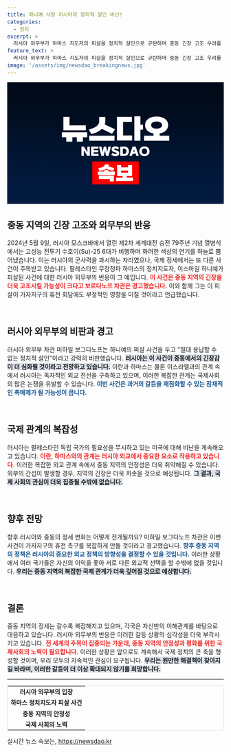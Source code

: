 ```yaml
---
title: 하니예 사망 러시아의 정치적 살인 비난!
categories:
  - 정치
excerpt: >
  러시아 외무부가 하마스 지도자의 피살을 정치적 살인으로 규탄하며 중동 긴장 고조 우려를 표명했습니다. 이 사건은 가자지구 휴전 회담에 악영향을 미칠 것으로 예상됩니다. 클릭하여 자세한 내용을 확인하세요!
feature_text: >
  러시아 외무부가 하마스 지도자의 피살을 정치적 살인으로 규탄하며 중동 긴장 고조 우려를 표명했습니다. 이 사건은 가자지구 휴전 회담에 악영향을 미칠 것으로 예상됩니다. 클릭하여 자세한 내용을 확인하세요!
image: '/assets/img/newsdao_breakingnews.jpg'
---
```


<p><img src="/assets/img/newsdao_breakingnews.jpg" alt="ranknews 속보" /></p>

<h2 data-ke-size="size26">중동 지역의 긴장 고조와 외무부의 반응</h2>

<p data-ke-size="size16">2024년 5월 9일, 러시아 모스크바에서 열린 제2차 세계대전 승전 79주년 기념 열병식에서는 고성능 전투기 수호이(Su)-25 6대가 비행하며 화려한 색상의 연기를 하늘로 뿜어냈습니다. 이는 러시아의 군사력을 과시하는 자리였으나, 국제 정세에서는 또 다른 사건이 주목받고 있습니다. 팔레스타인 무장정파 하마스의 정치지도자, 이스마일 하니예가 피살된 사건에 대한 러시아 외무부의 반응이 그 예입니다. <b><span style="color: #ee2323;">이 사건은 중동 지역의 긴장을 더욱 고조시킬 가능성이 크다고 보르다노프 차관은 경고했습니다.</span></b> 이와 함께 그는 이 피살이 가자지구의 휴전 회담에도 부정적인 영향을 미칠 것이라고 언급했습니다.</p>

<p data-ke-size="size16">&nbsp;</p>

<h2 data-ke-size="size26">러시아 외무부의 비판과 경고</h2>

<p data-ke-size="size16">러시아 외무부 차관 미하일 보그다노프는 하니예의 피살 사건을 두고 "절대 용납할 수 없는 정치적 살인"이라고 강력히 비판했습니다. <b><span style="background-color: #21538527;">러시아는 이 사건이 중동에서의 긴장감이 더 심화될 것이라고 전망하고 있습니다.</span></b> 이란과 하마스는 물론 이스라엘과의 관계 속에서 러시아는 독자적인 외교 전선을 구축하고 있으며, 이러한 복잡한 관계는 국제사회의 많은 논쟁을 유발할 수 있습니다. <b><span style="color: #1a5490;">이번 사건은 과거의 갈등을 재점화할 수 있는 잠재적인 촉매제가 될 가능성이 큽니다.</span></b></p>

<p data-ke-size="size16">&nbsp;</p>

<h2 data-ke-size="size26">국제 관계의 복잡성</h2>

<p data-ke-size="size16">러시아는 팔레스타인 독립 국가의 필요성을 무시하고 있는 미국에 대해 비난을 계속해오고 있습니다. <b><span style="color: #ee2323;">이란, 하마스와의 관계는 러시아 외교에서 중요한 요소로 작용하고 있습니다.</span></b> 이러한 복잡한 외교 관계 속에서 중동 지역의 안정성은 더욱 취약해질 수 있습니다. 외부의 간섭이 발생할 경우, 지역의 긴장은 더욱 치솟을 것으로 예상됩니다. <b><span style="background-color: #21538527;">그 결과, 국제 사회의 관심이 더욱 집중될 수밖에 없습니다.</span></b></p>

<p data-ke-size="size16">&nbsp;</p>

<h2 data-ke-size="size26">향후 전망</h2>

<p data-ke-size="size16">향후 러시아와 중동의 정세 변화는 어떻게 전개될까요? 미하일 보그다노프 차관은 이번 사건이 가자지구의 휴전 촉구를 복잡하게 만들 것이라고 경고했습니다. <b><span style="color: #1a5490;">향후 중동 지역의 정책은 러시아의 중요한 외교 정책의 방향성을 결정할 수 있을 것입니다.</span></b> 이러한 상황에서 여러 국가들은 자신의 이익을 좇아 서로 다른 외교적 선택을 할 수밖에 없을 것입니다. <b><span style="background-color: #21538527;">우리는 중동 지역의 복잡한 국제 관계가 더욱 깊어질 것으로 예상합니다.</span></b></p>

<p data-ke-size="size16">&nbsp;</p>

<h2 data-ke-size="size26">결론</h2>

<p data-ke-size="size16">중동 지역의 정세는 갈수록 복잡해지고 있으며, 각국은 자신만의 이해관계를 바탕으로 대응하고 있습니다. 러시아 외무부의 반응은 이러한 갈등 상황의 심각성을 더욱 부각시키고 있습니다. <b><span style="color: #ee2323;">전 세계의 주목이 집중되는 가운데, 중동 지역의 안정성과 평화를 위한 국제사회의 노력이 필요합니다.</span></b> 이러한 상황은 앞으로도 계속해서 국제 정치의 큰 축을 형성할 것이며, 우리 모두의 지속적인 관심이 요구됩니다. <b><span style="background-color: #21538527;">우리는 원만한 해결책이 찾아지길 바라며, 이러한 갈등이 더 이상 확대되지 않기를 희망합니다.</span></b></p>

<hr />

<table style="width: 100%; border: 1px solid #dee2e6;">
  <tbody>
    <tr>
      <td style="text-align: center; height: 17px;"><b>러시아 외무부의 입장</b></td>
    </tr>
    <tr>
      <td style="text-align: center; height: 17px;"><b>하마스 정치지도자 피살 사건</b></td>
    </tr>
    <tr>
      <td style="text-align: center; height: 17px;"><b>중동 지역의 안정성</b></td>
    </tr>
    <tr>
      <td style="text-align: center; height: 17px;"><b>국제 사회의 노력</b></td>
    </tr>
  </tbody>
</table>
실시간 뉴스 속보는, <a href="https://newsdao.kr" rel="dofollow">https://newsdao.kr</a>


